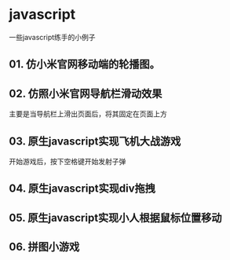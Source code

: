 # javascript
一些javascript练手的小例子

## 01. 仿小米官网移动端的轮播图。
## 02. 仿照小米官网导航栏滑动效果

主要是当导航栏上滑出页面后，将其固定在页面上方
## 03. 原生javascript实现飞机大战游戏

开始游戏后，按下空格键开始发射子弹
## 04. 原生javascript实现div拖拽
## 05. 原生javascript实现小人根据鼠标位置移动
## 06.  拼图小游戏
